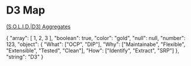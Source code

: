 # D3 Map

[(S.O.L.I.D.|D3) Aggregates](./solid-d3.md)

{
  "array": [
    1,
    2,
    3
  ],
  "boolean": true,
  "color": "gold",
  "null": null,
  "number": 123,
  "object": {
    "What": ["OCP", "DIP"],
    "Why": ["Maintainabe", "Flexible", "Extensible", "Tested", "Clean"],
    "How": ["Identify", "Extract", "SRP"]
  },
  "string": "D3"
}
